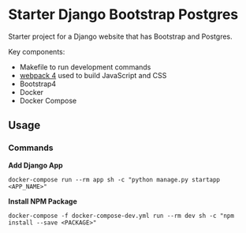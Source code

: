 # Starter Django Bootstrap Postgres

Starter project for a Django website that has Bootstrap and Postgres.

Key components:

 - Makefile to run development commands
 - [webpack 4](https://webpack.js.org/) used to build JavaScript and CSS
 - Bootstrap4
 - Docker
 - Docker Compose

## Usage

### Commands

**Add Django App**

```
docker-compose run --rm app sh -c "python manage.py startapp <APP_NAME>"
```

**Install NPM Package**

```
docker-compose -f docker-compose-dev.yml run --rm dev sh -c "npm install --save <PACKAGE>"
```
